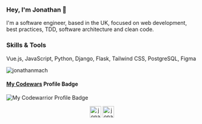 ### Hey, I'm Jonathan 👋
I'm a software engineer, based in the UK, focused on web development, best practices, TDD, software architecture and clean code.


### Skills & Tools
Vue.js, JavaScript, Python, Django, Flask, Tailwind CSS, PostgreSQL, Figma

<p><img align="center" src="https://github-readme-stats.vercel.app/api/top-langs/?username=jonathanmach&layout=compact&hide=html" alt="jonathanmach" /></p>

#### [My Codewars](https://www.codewars.com/users/jonathanmach) Profile Badge

![My Codewarrior Profile Badge](https://www.codewars.com/users/jonathanmach/badges/large)

<p align="center">
<a href="https://twitter.com/jonathanfmach" target="blank"><img align="center" src="https://cdn.jsdelivr.net/npm/simple-icons@3.0.1/icons/twitter.svg" alt="jonathanfmach" height="30" width="30" /></a>
<a href="https://linkedin.com/in/jonathanfmachado" target="blank"><img align="center" src="https://cdn.jsdelivr.net/npm/simple-icons@3.0.1/icons/linkedin.svg" alt="jonathanfmachado" height="30" width="30" /></a>
</p>
